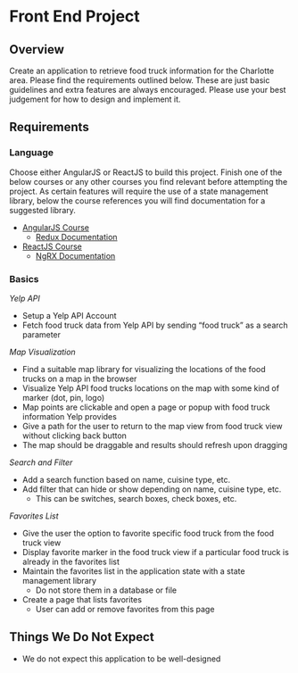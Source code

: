 # Front End Project

## Overview
Create an application to retrieve food truck information for the Charlotte area. Please find the requirements outlined below. These are just basic guidelines and extra features are always encouraged. Please use your best judgement for how to design and implement it.

## Requirements
### Language
Choose either AngularJS or ReactJS to build this project. Finish one of the below courses or any other courses you find relevant before attempting the project. As certain features will require the use of a state management library, below the course references you will find documentation for a suggested library.
- [AngularJS Course](https://frontendmasters.com/courses/building-apps-angular/)
  - [Redux Documentation](https://redux.js.org/basics/basic-tutorial/)
- [ReactJS Course](https://frontendmasters.com/courses/complete-react-v4/)
  - [NgRX Documentation](https://ngrx.io/guide/store)

### Basics 
<i>Yelp API</i>
- Setup a Yelp API Account
- Fetch food truck data from Yelp API by sending “food truck” as a search parameter

<i>Map Visualization</i>
- Find a suitable map library for visualizing the locations of the food trucks on a map in the browser
- Visualize Yelp API food trucks locations on the map with some kind of marker (dot, pin, logo)
- Map points are clickable and open a page or popup with food truck information Yelp provides
- Give a path for the user to return to the map view from food truck view without clicking back button
- The map should be draggable and results should refresh upon dragging

<i>Search and Filter</i>
- Add a search function based on name, cuisine type, etc.
- Add filter that can hide or show depending on name, cuisine type, etc.
  - This can be switches, search boxes, check boxes, etc.

<i>Favorites List</i>
- Give the user the option to favorite specific food truck from the food truck view
- Display favorite marker in the food truck view if a particular food truck is already in the favorites list
- Maintain the favorites list in the application state with a state management library
  - Do not store them in a database or file
- Create a page that lists favorites
  - User can add or remove favorites from this page

## Things We Do Not Expect
- We do not expect this application to be well-designed
